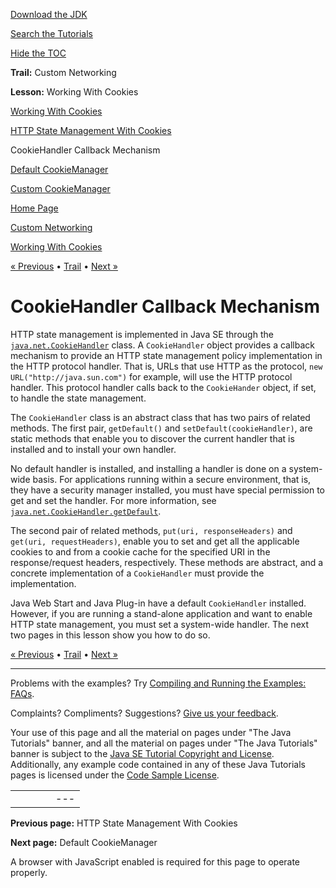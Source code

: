 [Download
the JDK](http://java.sun.com/javase/6/download.jsp)
  
[Search the
Tutorials](../../search.html)
  
[Hide the TOC](javascript:toggleLeft())

**Trail:** Custom Networking
  
**Lesson:** Working With Cookies

[Working With Cookies](index.html)

[HTTP State Management With Cookies](definition.html)

CookieHandler Callback Mechanism

[Default CookieManager](cookiemanager.html)

[Custom CookieManager](custom.html)

[Home Page](../../index.html)
>
[Custom Networking](../index.html)
>
[Working With Cookies](index.html)

[« Previous](definition.html) • [Trail](../TOC.html) • [Next »](cookiemanager.html)

# CookieHandler Callback Mechanism

HTTP state management is implemented in Java SE through the
[`java.net.CookieHandler`](http://download.oracle.com/javase/7/docs/api/java/net/CookieHandler.html) class.
A `CookieHandler` object provides a callback mechanism to provide
an HTTP state management
policy implementation in the HTTP protocol handler. That is, URLs that use
HTTP as the protocol, `new URL("http://java.sun.com")` for example,
will use the HTTP protocol handler. This protocol handler calls back
to the `CookieHander` object, if set, to handle the state management.

The `CookieHandler` class is an abstract class that has two pairs
of related methods. The first pair, `getDefault()` and
`setDefault(cookieHandler)`, are static methods that enable you to
discover the current handler that is installed and to install your own handler.

No default handler is installed, and installing a handler is done on a
system-wide basis. For applications running within a secure environment, that is,
they have a security manager installed, you must have special permission to get
and set the handler. For more information, see
[`java.net.CookieHandler.getDefault`](http://download.oracle.com/javase/7/docs/api/java/net/CookieHandler.html#getDefault()).

The second pair of related methods, `put(uri, responseHeaders)` and
`get(uri, requestHeaders)`, enable you to set and get all the applicable
cookies to and from a cookie cache for the specified URI in the response/request headers,
respectively. These methods are abstract, and a concrete implementation
of a `CookieHandler` must provide the implementation.

Java Web Start and Java Plug-in have a default `CookieHandler` installed.
However, if you are running a stand-alone application and want to enable HTTP state
management, you must set a system-wide handler. The next two pages
in this lesson show you how to do so.

[« Previous](definition.html)
•
[Trail](../TOC.html)
•
[Next »](cookiemanager.html)

---

Problems with the examples? Try [Compiling and Running
the Examples: FAQs](../../information/run-examples.html).
  
Complaints? Compliments? Suggestions? [Give
us your feedback](http://download.oracle.com/javase/feedback.html).

Your use of this page and all the material on pages under "The Java Tutorials" banner,
and all the material on pages under "The Java Tutorials" banner is subject to the [Java SE Tutorial Copyright
and License](../../information/license.html).
Additionally, any example code contained in any of these Java
Tutorials pages is licensed under the
[Code
Sample License](http://developers.sun.com/license/berkeley_license.html).

|  |  |  |  |  |
| --- | --- | --- | --- | --- |
| |  |  | | --- | --- | | duke image | Oracle logo | | [About Oracle](http://www.oracle.com/us/corporate/index.html) | [Oracle Technology Network](http://www.oracle.com/technology/index.html) | [Terms of Service](https://www.samplecode.oracle.com/servlets/CompulsoryClickThrough?type=TermsOfService) | Copyright © 1995, 2011 Oracle and/or its affiliates. All rights reserved. |

**Previous page:** HTTP State Management With Cookies
  
**Next page:** Default CookieManager




A browser with JavaScript enabled is required for this page to operate properly.